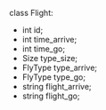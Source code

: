 class Flight:
- int id;
- int time_arrive;
- int time_go;
- Size type_size;
- FlyType type_arrive;
- FlyType type_go;
- string flight_arrive;
- string flight_go;
